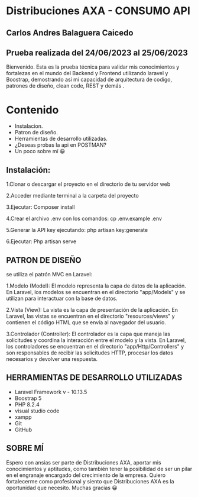 # Distribuciones AXA - CONSUMO API 
## Carlos Andres Balaguera Caicedo 

## Prueba realizada del 24/06/2023 al 25/06/2023
Bienvenido. Esta es la prueba técnica para validar mis conocimientos y fortalezas en el mundo del Backend y Frontend utilizando laravel y Boostrap, demostrando así mi capacidad de arquitectura de codigo, patrones de diseño, clean code,  REST y demás .

# Contenido
* Instalacion.
* Patron de diseño.
* Herramientas de desarrollo utilizadas.
* ¿Deseas probas la api en POSTMAN?
* Un poco sobre mí 😀


## Instalación:
1.Clonar o descargar el proyecto en el directorio de tu servidor web

2.Acceder mediante terminal a la carpeta del proyecto

3.Ejecutar:  Composer install

4.Crear el archivo .env con los comandos:  cp .env.example .env

5.Generar la API key ejecutando:  php artisan key:generate 

6.Ejecutar: Php artisan serve


## PATRON DE DISEÑO
se utiliza el patrón MVC en Laravel:

1.Modelo (Model):
El modelo representa la capa de datos de la aplicación. En Laravel, los modelos se encuentran en el directorio "app/Models" y se utilizan para interactuar con la base de datos. 

2.Vista (View):
La vista es la capa de presentación de la aplicación. En Laravel, las vistas se encuentran en el directorio "resources/views" y contienen el código HTML que se envía al navegador del usuario.

3.Controlador (Controller):
El controlador es la capa que maneja las solicitudes y coordina la interacción entre el modelo y la vista. En Laravel, los controladores se encuentran en el directorio "app/Http/Controllers" y son responsables de recibir las solicitudes HTTP, procesar los datos necesarios y devolver una respuesta.

## HERRAMIENTAS DE DESARROLLO UTILIZADAS
* Laravel Framework v - 10.13.5
* Boostrap 5
* PHP 8.2.4 
* visual studio code
* xampp
* Git
* GitHub

## SOBRE MÍ
Espero con ansias ser parte de Distribuciones AXA, aportar mis conocimientos y aptitudes, como también tener la posibilidad de ser un pilar en el engranaje encargado del crecimiento de la empresa. Quiero fortalecerme como profesional y siento que Distribuciones AXA es la oportunidad que necesito. Muchas gracias 😀
